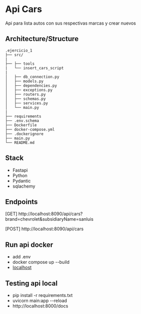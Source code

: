 # Api Cars

Api para lista autos con sus respectivas marcas y crear nuevos

## Architecture/Structure


```
.ejercicio_1
├── src/
|
├── ├── tools
|   └── insert_cars_script
|
│   ├── db_connection.py      
│   ├── models.py      
│   ├── dependencies.py   
│   ├── exceptions.py     
│   ├── routers.py         
│   ├── schemas.py         
│   ├── services.py        
│   └── main.py
|
├── requirements   
├── .env.schema
├── Dockerfile
├── docker-compose.yml
├── .dockerignore
├── main.py
└── README.md
```


## Stack

- Fastapi
- Python
- Pydantic
- sqlachemy


## Endpoints 

[GET] http://localhost:8090/api/cars?brand=chevrolet&subsidiaryName=sanluis

[POST] http://localhost:8090/api/cars

## Run api docker

- add .env
- docker compose up --build
- [localhost](http://localhost:8090/docs)


## Testing api local

- pip install -r requirements.txt
- uvicorn main:app --reload
- http://localhost:8000/docs















